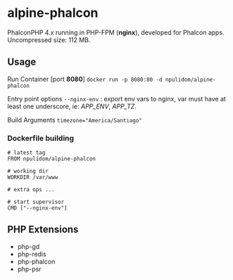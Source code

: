 alpine-phalcon
==============

PhalconPHP 4.x running in PHP-FPM (**nginx**), developed for Phalcon apps.
Uncompressed size: 112 MB.

## Usage

Run Container [port **8080**]
`docker run -p 8080:80 -d npulidom/alpine-phalcon`

Entry point options
`--nginx-env` : export env vars to nginx, var must have at least one underscore, ie: *APP_ENV*, *APP_TZ*.

Build Arguments
`timezone="America/Santiago"`

### Dockerfile building

```docker
# latest tag
FROM npulidom/alpine-phalcon

# working dir
WORKDIR /var/www

# extra ops ...

# start supervisor
CMD ["--nginx-env"]
```

## PHP Extensions

- php-gd
- php-redis
- php-phalcon
- php-psr
